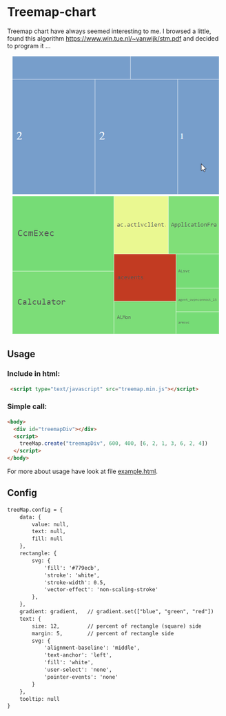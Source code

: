 # Treemap-chart
Treemap chart have always seemed interesting to me. I browsed a little, found this algorithm https://www.win.tue.nl/~vanwijk/stm.pdf and decided to program it ...

<p align="center">
  <img src="https://github.com/ivanuci/Treemap-chart/blob/main/example.gif" alt="example.gif">
</p>

## Usage

### Include in html:
```html
 <script type="text/javascript" src="treemap.min.js"></script>
```

### Simple call:
```html
<body>
  <div id="treemapDiv"></div>
  <script>
    treeMap.create("treemapDiv", 600, 400, [6, 2, 1, 3, 6, 2, 4])
  </script>
</body>
```
For more about usage have look at file <a href="https://github.com/ivanuci/Treemap-chart/blob/readme-edit/example.html">example.html</a>.

## Config
```html
treeMap.config = {
    data: {
        value: null,
        text: null,
        fill: null
    },
    rectangle: {
        svg: {
            'fill': '#779ecb',
            'stroke': 'white',
            'stroke-width': 0.5,
            'vector-effect': 'non-scaling-stroke'
        },
    },
    gradient: gradient,   // gradient.set(["blue", "green", "red"])
    text: {
        size: 12,         // percent of rectangle (square) side
        margin: 5,        // percent of rectangle side
        svg: {
            'alignment-baseline': 'middle',
            'text-anchor': 'left',
            'fill': 'white',
            'user-select': 'none',
            'pointer-events': 'none'
        }
    },
    tooltip: null
}
```

